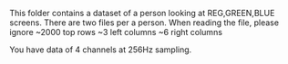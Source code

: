 This folder contains a dataset of a person looking at REG,GREEN,BLUE screens. There are two files per a person.
When reading the file, please ignore
~2000 top rows
~3 left columns
~6 right columns

You have data of 4 channels at 256Hz sampling.
